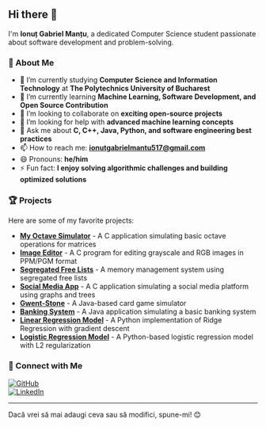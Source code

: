 ## Hi there 👋  

I'm **Ionuț Gabriel Manțu**, a dedicated Computer Science student passionate about software development and problem-solving.  

### 🚀 About Me  
- 🔭 I’m currently studying **Computer Science and Information Technology** at **The Polytechnics University of Bucharest**  
- 🌱 I’m currently learning **Machine Learning, Software Development, and Open Source Contribution**  
- 👯 I’m looking to collaborate on **exciting open-source projects**  
- 🤔 I’m looking for help with **advanced machine learning concepts**  
- 💬 Ask me about **C, C++, Java, Python, and software engineering best practices**  
- 📫 How to reach me: **ionutgabrielmantu517@gmail.com**  
- 😄 Pronouns: **he/him**  
- ⚡ Fun fact: **I enjoy solving algorithmic challenges and building optimized solutions**  

### 🏆 Projects  
Here are some of my favorite projects:  
- **[My Octave Simulator](https://github.com/ionutmantu8/My-Octave-Simulator)** - A C application simulating basic octave operations for matrices  
- **[Image Editor](https://github.com/ionutmantu8/Image-Editor)** - A C program for editing grayscale and RGB images in PPM/PGM format  
- **[Segregated Free Lists](https://github.com/ionutmantu8/Segregated-Free-Lists)** - A memory management system using segregated free lists  
- **[Social Media App](https://github.com/ionutmantu8/Social-Media-App)** - A C application simulating a social media platform using graphs and trees  
- **[Gwent-Stone](https://github.com/ionutmantu8/Gwent-Stone-Lite)** - A Java-based card game simulator  
- **[Banking System](https://github.com/ionutmantu8/Etapa1-Proiect-Poo)** - A Java application simulating a basic banking system  
- **[Linear Regression Model](https://github.com/ionutmantu8/Machine-Learning---Linear-Regression)** - A Python implementation of Ridge Regression with gradient descent  
- **[Logistic Regression Model](https://github.com/ionutmantu8/Machine-Learning---Logistic-Regression)** - A Python-based logistic regression model with L2 regularization  

### 🔗 Connect with Me  
[![GitHub](https://img.shields.io/badge/GitHub-%2312100E.svg?&style=flat-square&logo=github&logoColor=white)](https://github.com/ionutmantu8)  
[![LinkedIn](https://img.shields.io/badge/LinkedIn-%230077B5.svg?&style=flat-square&logo=linkedin&logoColor=white)](https://www.linkedin.com/in/ionut-gabriel-mantu/)  

---

Dacă vrei să mai adaugi ceva sau să modifici, spune-mi! 😊
